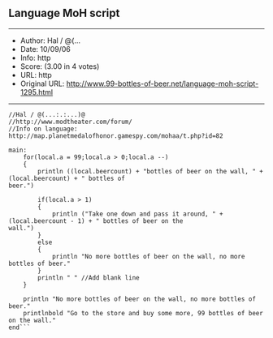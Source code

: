 
## Language MoH script ##
---
- Author: Hal / @(...
- Date: 10/09/06
- Info: http
- Score:  (3.00 in 4 votes)
- URL: http
- Original URL: http://www.99-bottles-of-beer.net/language-moh-script-1295.html
---

```// 99 bottles of beer song in Medal of Honor script (Quake 3 engine)
//Hal / @(...:.:...)@
//http://www.modtheater.com/forum/
//Info on language: http://map.planetmedalofhonor.gamespy.com/mohaa/t.php?id=82

main:
	for(local.a = 99;local.a > 0;local.a --)
	{
		println ((local.beercount) + "bottles of beer on the wall, " + (local.beercount) + " bottles of
beer.")
		
		if(local.a > 1)
		{
			println ("Take one down and pass it around, " + (local.beercount - 1) + " bottles of beer on the
wall.")
		}
		else
		{
			println "No more bottles of beer on the wall, no more bottles of beer."
		}
		println " "	//Add blank line
	}
	
	println "No more bottles of beer on the wall, no more bottles of beer."
	printlnbold "Go to the store and buy some more, 99 bottles of beer on the wall."
end```